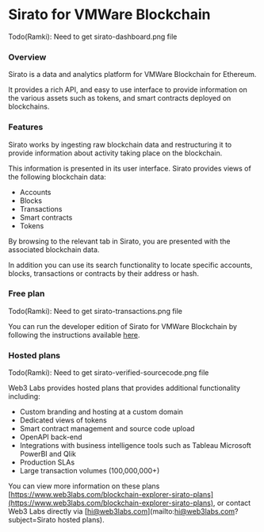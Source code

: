 # Sirato for VMWare Blockchain

Todo(Ramki): Need to get sirato-dashboard.png file
<!--- ![alt text](sirato-dashboard.png "Sirato dashboard") --->

### Overview

Sirato is a data and analytics platform for VMWare Blockchain for Ethereum.

It provides a rich API, and easy to use interface to provide information on the various assets such as tokens, and smart contracts deployed on blockchains. 

### Features

Sirato works by ingesting raw blockchain data and restructuring it to provide information about activity taking place on the blockchain.

This information is presented in its user interface. Sirato provides views of the following blockchain data:

- Accounts
- Blocks
- Transactions
- Smart contracts
- Tokens

By browsing to the relevant tab in Sirato, you are presented with the associated blockchain data.

In addition you can use its search functionality to locate specific accounts, blocks, transactions or contracts by their address or hash.

### Free plan

Todo(Ramki): Need to get sirato-transactions.png file
<!--- ![alt text](sirato-transactions.png "Sirato transactions") --->

You can run the developer edition of Sirato for VMWare Blockchain by following the instructions available [here](https://github.com/web3labs/sirato-free).

### Hosted plans

Todo(Ramki): Need to get sirato-verified-sourcecode.png file
<!--- ![alt text](sirato-verified-sourcecode.png "Sirato verified sourcecode") --->

Web3 Labs provides hosted plans that provides additional functionality including:

- Custom branding and hosting at a custom domain
- Dedicated views of tokens
- Smart contract management and source code upload
- OpenAPI back-end 
- Integrations with business intelligence tools such as Tableau Microsoft PowerBI and Qlik
- Production SLAs
- Large transaction volumes (100,000,000+)

You can view more information on these plans [https://www.web3labs.com/blockchain-explorer-sirato-plans](https://www.web3labs.com/blockchain-explorer-sirato-plans), or contact Web3 Labs directly via [hi@web3labs.com](mailto:hi@web3labs.com?subject=Sirato hosted plans).
